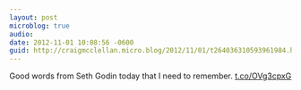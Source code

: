 ```yaml
---
layout: post
microblog: true
audio: 
date: 2012-11-01 10:08:56 -0600
guid: http://craigmcclellan.micro.blog/2012/11/01/t264036310593961984.html
---
```

Good words from Seth Godin today that I need to remember.  [t.co/OVg3cpxG](http://t.co/OVg3cpxG)
